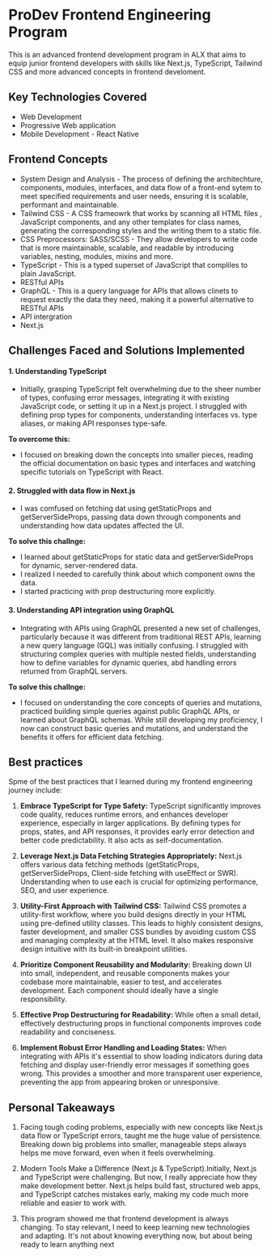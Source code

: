 # ProDev Frontend Engineering Program
This is an advanced frontend development program in ALX that aims to equip junior frontend developers with skills like Next.js, TypeScript, Tailwind CSS and more advanced concepts in frontend develoment.

## Key Technologies Covered

- Web Development
- Progressive Web application 
- Mobile Development - React Native

## Frontend Concepts
- System Design and Analysis - The process of defining the architechture, components, modules, interfaces, and data flow of a front-end sytem to meet specified requirements and user needs, ensuring it is scalable, performant and maintainable.
- Tailwind CSS - A CSS frameowrk that works by scanning all HTML files , JavaScript components, and any other templates for class names, generating the corresponding styles and the writing them to a static file.
- CSS Preprocessors: SASS/SCSS - They allow developers to write code that is more maintainable, scalable, and readable by introducing variables, nesting, modules, mixins and more.
- TypeScript - This is a typed superset of JavaScript that compliles to plain JavaScript.
- RESTful APIs 
- GraphQL - This is a query language for APIs that allows clinets to request exactly the data they need, making it a powerful alternative to RESTful APIs
- API intergration
- Next.js

## Challenges Faced and Solutions Implemented

 #### 1. Understanding TypeScript
 - Initially, grasping TypeScript felt overwhelming due to the sheer number of types, confusing error messages, integrating it with existing JavaScript code, or setting it up in a Next.js project. I struggled with defining prop types for components, understanding interfaces vs. type aliases, or making API responses type-safe.

 **To overcome this:** 
 - I focused on breaking down the concepts into smaller pieces, reading the official documentation on basic types and interfaces and watching specific tutorials on TypeScript with React.

 #### 2. Struggled with data flow in Next.js 
 - I was comfused on fetching dat using getStaticProps and getServerSideProps, passing data down through components and understanding how data updates affected the UI. 

 **To solve this challnge:**
 - I learned about getStaticProps for static data and getServerSideProps for dynamic, server-rendered data.
- I realized I needed to carefully think about which component owns the data.
- I started practicing with prop destructuring more explicitly.

#### 3. Understanding API integration using GraphQL 
- Integrating with APIs using GraphQL presented a new set of challenges, particularly because it was different from traditional REST APIs, learning a new query language (GQL) was initially confusing. I struggled with structuring complex queries with multiple nested fields, understanding how to define variables for dynamic queries, abd handling errors returned from GraphQL servers. 

**To solve this challnge:**
- I focused on understanding the core concepts of queries and mutations, practiced building simple queries against public GraphQL APIs, or learned about GraphQL schemas. While still developing my proficiency, I now can construct basic queries and mutations, and understand the benefits it offers for efficient data fetching.

## Best practices
Spme of the best practices that I learned during my frontend engineering journey include:

1.  **Embrace TypeScript for Type Safety:** TypeScript significantly improves code quality, reduces runtime errors, and enhances developer experience, especially in larger applications. By defining types for props, states, and API responses, it provides early error detection and better code predictability. It also acts as self-documentation.

2.  **Leverage Next.js Data Fetching Strategies Appropriately:** Next.js offers various data fetching methods (getStaticProps, getServerSideProps, Client-side fetching with useEffect or SWR). Understanding when to use each  is crucial for optimizing performance, SEO, and user experience.

3.  **Utility-First Approach with Tailwind CSS:** Tailwind CSS promotes a utility-first workflow, where you build designs directly in your HTML using pre-defined utility classes. This leads to highly consistent designs, faster development, and smaller CSS bundles by avoiding custom CSS and managing complexity at the HTML level. It also makes responsive design intuitive with its built-in breakpoint utilities.

4.  **Prioritize Component Reusability and Modularity:** Breaking down UI into small, independent, and reusable components makes your codebase more maintainable, easier to test, and accelerates development. Each component should ideally have a single responsibility.

5.  **Effective Prop Destructuring for Readability:** While often a small detail, effectively destructuring props in functional components improves code readability and conciseness.

7.  **Implement Robust Error Handling and Loading States:** When integrating with APIs it's essential to show loading indicators during data fetching and display user-friendly error messages if something goes wrong. This provides a smoother and more transparent user experience, preventing the app from appearing broken or unresponsive.

## Personal Takeaways
1. Facing tough coding problems, especially with new concepts like Next.js data flow or TypeScript errors, taught me the huge value of persistence. Breaking down big problems into smaller, manageable steps always helps me move forward, even when it feels overwhelming.

2. Modern Tools Make a Difference (Next.js & TypeScript).Initially, Next.js and TypeScript were challenging. But now, I really appreciate how they make development better. Next.js helps build fast, structured web apps, and TypeScript catches mistakes early, making my code much more reliable and easier to work with.

3. This program showed me that frontend development is always changing. To stay relevant, I need to keep learning new technologies and adapting. It's not about knowing everything now, but about being ready to learn anything next